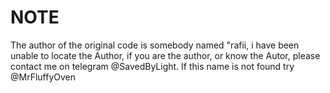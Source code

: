 # NOTE
The author of the original code is somebody named "rafii, i have been unable to locate the Author, if you are the author, or know the Autor, please contact me on telegram @SavedByLight. If this name is not found try @MrFluffyOven
